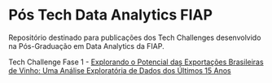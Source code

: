 # Pós Tech Data Analytics FIAP
Repositório destinado para publicações dos Tech Challenges desenvolvido na Pós-Graduação em Data Analytics da FIAP.

Tech Challenge Fase 1 - [Explorando o Potencial das Exportações Brasileiras de Vinho: Uma Análise Exploratória de Dados dos Últimos 15 Anos](https://medium.com/@alexandra.batissta/explorando-o-potencial-das-exporta%C3%A7%C3%B5es-brasileiras-de-vinho-uma-an%C3%A1lise-explorat%C3%B3ria-de-dados-dos-4da815a95c46)
